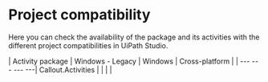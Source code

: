 ﻿# Project compatibility

Here you can check the availability of the package and its activities with the different
            project compatibilities in UiPath Studio.


| Activity package | Windows - Legacy | Windows | Cross-platform |
| --- --- --- ---| Callout.Activities |  |  |  |
